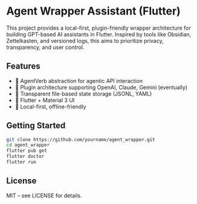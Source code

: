 # Agent Wrapper Assistant (Flutter)

This project provides a local-first, plugin-friendly wrapper architecture for building GPT-based AI assistants in Flutter. Inspired by tools like Obsidian, Zettelkasten, and versioned logs, this aims to prioritize privacy, transparency, and user control.

## Features

- 🧠 AgentVerb abstraction for agentic API interaction
- 🔌 Plugin architecture supporting OpenAI, Claude, Gemini (eventually)
- 📁 Transparent file-based state storage (JSONL, YAML)
- 🧱 Flutter + Material 3 UI
- 🧭 Local-first, offline-friendly

## Getting Started

```bash
git clone https://github.com/yourname/agent_wrapper.git
cd agent_wrapper
flutter pub get
flutter doctor
flutter run
```

## License

MIT – see LICENSE for details.
